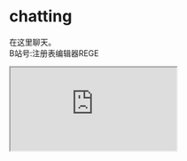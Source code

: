 # chatting
在这里聊天。  
B站号:注册表编辑器REGE
<iframe src="https://github.com/IAmREGE/chatting/discussions">您需要手动进入聊天区:<a href="https://github.com/IAmREGE/chatting/discussions">点击此处进入</a></iframe>
